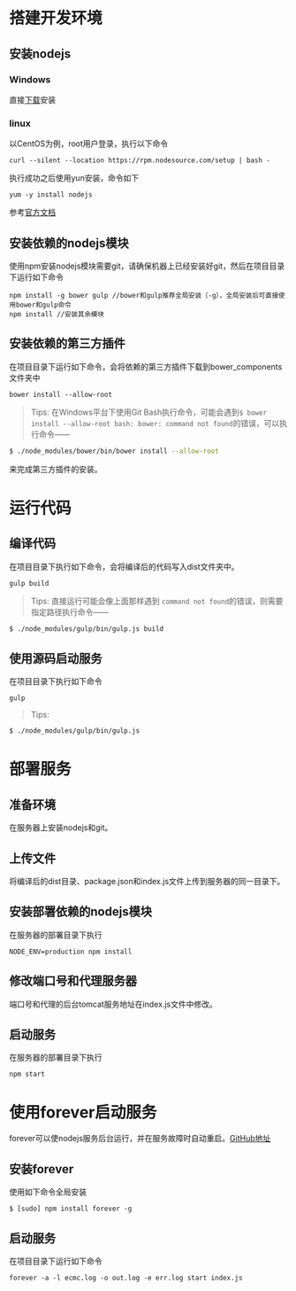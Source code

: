 # 搭建开发环境

## 安装nodejs
### Windows
直接[下载](https://nodejs.org/en/)安装
### linux
以CentOS为例，root用户登录，执行以下命令  

    curl --silent --location https://rpm.nodesource.com/setup | bash -  
执行成功之后使用yun安装，命令如下  

    yum -y install nodejs  
参考[官方文档](https://github.com/nodejs/node-v0.x-archive/wiki/Installing-Node.js-via-package-manager)  
## 安装依赖的nodejs模块
使用npm安装nodejs模块需要git，请确保机器上已经安装好git，然后在项目目录下运行如下命令  

    npm install -g bower gulp //bower和gulp推荐全局安装（-g），全局安装后可直接使用bower和gulp命令
    npm install //安装其余模块
## 安装依赖的第三方插件
在项目目录下运行如下命令，会将依赖的第三方插件下载到bower_components文件夹中  

    bower install --allow-root
    
>Tips:
在Windows平台下使用Git Bash执行命令，可能会遇到`$ bower install --allow-root bash: bower: command not found`的错误，可以执行命令——
```bash
$ ./node_modules/bower/bin/bower install --allow-root
```
来完成第三方插件的安装。


# 运行代码  
## 编译代码  
在项目目录下执行如下命令，会将编译后的代码写入dist文件夹中。  

    gulp build    
    
>Tips:
直接运行可能会像上面那样遇到 `command not found`的错误，则需要指定路径执行命令——
```bash
$ ./node_modules/gulp/bin/gulp.js build
```

## 使用源码启动服务  
在项目目录下执行如下命令

    gulp

  >Tips:
```bash
$ ./node_modules/gulp/bin/gulp.js
```  

# 部署服务  
## 准备环境  
在服务器上安装nodejs和git。  
## 上传文件  
将编译后的dist目录、package.json和index.js文件上传到服务器的同一目录下。  
## 安装部署依赖的nodejs模块  
在服务器的部署目录下执行  

    NODE_ENV=production npm install    
## 修改端口号和代理服务器
端口号和代理的后台tomcat服务地址在index.js文件中修改。  
## 启动服务  
在服务器的部署目录下执行  

    npm start  
# 使用forever启动服务
forever可以使nodejs服务后台运行，并在服务故障时自动重启。[GitHub地址](https://github.com/foreverjs/forever)
## 安装forever
使用如下命令全局安装  

    $ [sudo] npm install forever -g  
## 启动服务
在项目目录下运行如下命令  

    forever -a -l ecmc.log -o out.log -e err.log start index.js  
